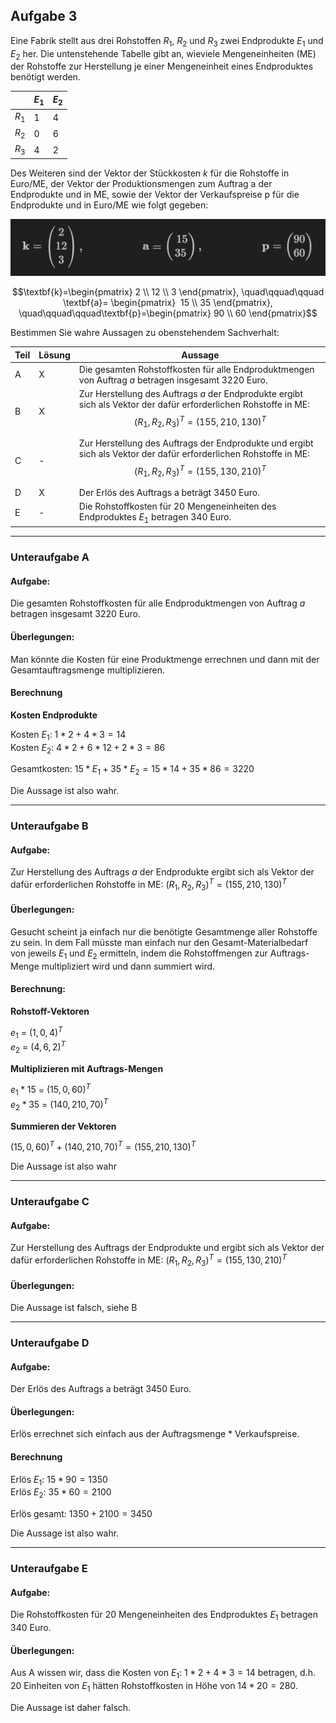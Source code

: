 ## Aufgabe 3

Eine Fabrik stellt aus drei Rohstoffen $R_1$, $R_2$ und $R_3$ zwei Endprodukte $E_1$ und $E_2$ her. Die untenstehende Tabelle gibt an, wieviele Mengeneinheiten (ME) der Rohstoffe zur Herstellung je einer Mengeneinheit eines Endproduktes benötigt werden.

|       | $E_1$ | $E_2$ |
| ----- | ----- | ----- |
| $R_1$ | 1     | 4     |
| $R_2$ | 0     | 6     |
| $R_3$ | 4     | 2     |

Des Weiteren sind der Vektor der Stückkosten $k$ für die Rohstoffe in Euro/ME, der Vektor der Produktionsmengen zum Auftrag a der Endprodukte und in ME, sowie der Vektor der Verkaufspreise p für die Endprodukte und in Euro/ME wie folgt gegeben:

![](images/3Vektoren.png)

$$\textbf{k}=\begin{pmatrix} 2 \\ 12 \\ 3 \end{pmatrix}, \quad\qquad\qquad \textbf{a}= \begin{pmatrix}  15 \\ 35 \end{pmatrix}, \quad\qquad\qquad\textbf{p}=\begin{pmatrix} 90 \\ 60 \end{pmatrix}$$

Bestimmen Sie wahre Aussagen zu obenstehendem Sachverhalt:

| Teil | Lösung | Aussage                                                                                                                                                                               |
| ---- | ------ | ------------------------------------------------------------------------------------------------------------------------------------------------------------------------------------- |
| A    | X      | Die gesamten Rohstoffkosten für alle Endproduktmengen von Auftrag $a$ betragen insgesamt 3220 Euro.                                                                                   |
| B    | X      | Zur Herstellung des Auftrags $a$ der Endprodukte ergibt sich als Vektor der dafür erforderlichen Rohstoffe in ME: $$\left(R_1,\,R_2,\,R_3\right)^T=\left(155,\, 210, 130\right)^T$$   |
| C    | -      | Zur Herstellung des Auftrags der Endprodukte und ergibt sich als Vektor der dafür erforderlichen Rohstoffe in ME: $$\left(R_1,\,R_2,\,R_3\right)^T=\left(155,\, 130,\, 210\right)^T$$ |
| D    | X      | Der Erlös des Auftrags a beträgt 3450 Euro.                                                                                                                                           |
| E    | -      | Die Rohstoffkosten für 20 Mengeneinheiten des Endproduktes $E_1$ betragen 340 Euro.                                                                                                   |

---

### Unteraufgabe A

#### Aufgabe:

Die gesamten Rohstoffkosten für alle Endproduktmengen von Auftrag $a$ betragen insgesamt 3220 Euro.

#### Überlegungen:

Man könnte die Kosten für eine Produktmenge errechnen und dann mit der Gesamtauftragsmenge multiplizieren.

#### Berechnung

**Kosten Endprodukte**

Kosten $E_1$: $1*2 + 4*3 = 14$\
Kosten $E_2$: $4*2 + 6*12 + 2*3 = 86$

Gesamtkosten: $15*E_1 + 35*E_2 = 15*14 + 35*86 = 3220$

Die Aussage ist also wahr.

---

### Unteraufgabe B

#### Aufgabe:

Zur Herstellung des Auftrags $a$ der Endprodukte ergibt sich als Vektor der dafür erforderlichen Rohstoffe in ME: $\left(R_1,\,R_2,\,R_3\right)^T=\left(155,\, 210, 130\right)^T$

#### Überlegungen:

Gesucht scheint ja einfach nur die benötigte Gesamtmenge aller Rohstoffe zu sein. In dem Fall müsste man einfach nur den Gesamt-Materialbedarf von jeweils $E_1$ und $E_2$ ermitteln, indem die Rohstoffmengen zur Auftrags-Menge multipliziert wird und dann summiert wird.

#### Berechnung:

**Rohstoff-Vektoren**

$e_1$ = $\left(1,\,0,\,4\right)^T$\
$e_2$ = $\left(4,\,6,\,2\right)^T$

**Multiplizieren mit Auftrags-Mengen**

$e_1 * 15$ = $\left(15,\,0,\,60\right)^T$\
$e_2 * 35$ = $\left(140,\,210,\,70\right)^T$

**Summieren der Vektoren**

$\left(15,\,0,\,60\right)^T + \left(140,\,210,\,70\right)^T = \left(155,\,210,\,130\right)^T$

Die Aussage ist also wahr

---

### Unteraufgabe C

#### Aufgabe:

Zur Herstellung des Auftrags der Endprodukte und ergibt sich als Vektor der dafür erforderlichen Rohstoffe in ME: $\left(R_1,\,R_2,\,R_3\right)^T=\left(155,\, 130,\, 210\right)^T$

#### Überlegungen:

Die Aussage ist falsch, siehe B

---

### Unteraufgabe D

#### Aufgabe:

Der Erlös des Auftrags a beträgt 3450 Euro.

#### Überlegungen:

Erlös errechnet sich einfach aus der Auftragsmenge * Verkaufspreise.

#### Berechnung

Erlös $E_1$: $15*90 = 1350$\
Erlös $E_2$: $35*60 = 2100$

Erlös gesamt: $1350 + 2100 = 3450$

Die Aussage ist also wahr.

---

### Unteraufgabe E

#### Aufgabe:

Die Rohstoffkosten für 20 Mengeneinheiten des Endproduktes $E_1$ betragen 340 Euro.

#### Überlegungen:

Aus A wissen wir, dass die Kosten von $E_1$: $1*2 + 4*3 = 14$ betragen, d.h. 20 Einheiten von $E_1$ hätten Rohstoffkosten in Höhe von $14 * 20 = 280$.

Die Aussage ist daher falsch.